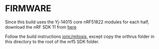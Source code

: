 # FIRMWARE
Since this build uses the Yj-14015 core nRF51822 modules for each half, download the nRF SDK 11 from [here](https://developer.nordicsemi.com/nRF5_SDK/)

Follow the build instructions [joric/mitosis](https://github.com/joric/mitosis), except copy the orthrus folder in this directory to the root of the nrf5 SDK folder.
